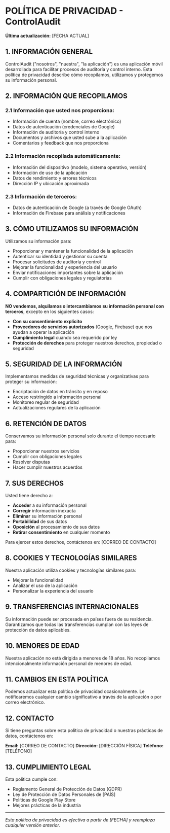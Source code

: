# POLÍTICA DE PRIVACIDAD - ControlAudit

**Última actualización:** [FECHA ACTUAL]

## 1. INFORMACIÓN GENERAL

ControlAudit ("nosotros", "nuestra", "la aplicación") es una aplicación móvil desarrollada para facilitar procesos de auditoría y control interno. Esta política de privacidad describe cómo recopilamos, utilizamos y protegemos su información personal.

## 2. INFORMACIÓN QUE RECOPILAMOS

### 2.1 Información que usted nos proporciona:
- Información de cuenta (nombre, correo electrónico)
- Datos de autenticación (credenciales de Google)
- Información de auditoría y control interno
- Documentos y archivos que usted sube a la aplicación
- Comentarios y feedback que nos proporciona

### 2.2 Información recopilada automáticamente:
- Información del dispositivo (modelo, sistema operativo, versión)
- Información de uso de la aplicación
- Datos de rendimiento y errores técnicos
- Dirección IP y ubicación aproximada

### 2.3 Información de terceros:
- Datos de autenticación de Google (a través de Google OAuth)
- Información de Firebase para análisis y notificaciones

## 3. CÓMO UTILIZAMOS SU INFORMACIÓN

Utilizamos su información para:
- Proporcionar y mantener la funcionalidad de la aplicación
- Autenticar su identidad y gestionar su cuenta
- Procesar solicitudes de auditoría y control
- Mejorar la funcionalidad y experiencia del usuario
- Enviar notificaciones importantes sobre la aplicación
- Cumplir con obligaciones legales y regulatorias

## 4. COMPARTICIÓN DE INFORMACIÓN

**NO vendemos, alquilamos o intercambiamos su información personal con terceros**, excepto en los siguientes casos:

- **Con su consentimiento explícito**
- **Proveedores de servicios autorizados** (Google, Firebase) que nos ayudan a operar la aplicación
- **Cumplimiento legal** cuando sea requerido por ley
- **Protección de derechos** para proteger nuestros derechos, propiedad o seguridad

## 5. SEGURIDAD DE LA INFORMACIÓN

Implementamos medidas de seguridad técnicas y organizativas para proteger su información:
- Encriptación de datos en tránsito y en reposo
- Acceso restringido a información personal
- Monitoreo regular de seguridad
- Actualizaciones regulares de la aplicación

## 6. RETENCIÓN DE DATOS

Conservamos su información personal solo durante el tiempo necesario para:
- Proporcionar nuestros servicios
- Cumplir con obligaciones legales
- Resolver disputas
- Hacer cumplir nuestros acuerdos

## 7. SUS DERECHOS

Usted tiene derecho a:
- **Acceder** a su información personal
- **Corregir** información inexacta
- **Eliminar** su información personal
- **Portabilidad** de sus datos
- **Oposición** al procesamiento de sus datos
- **Retirar consentimiento** en cualquier momento

Para ejercer estos derechos, contáctenos en: [CORREO DE CONTACTO]

## 8. COOKIES Y TECNOLOGÍAS SIMILARES

Nuestra aplicación utiliza cookies y tecnologías similares para:
- Mejorar la funcionalidad
- Analizar el uso de la aplicación
- Personalizar la experiencia del usuario

## 9. TRANSFERENCIAS INTERNACIONALES

Su información puede ser procesada en países fuera de su residencia. Garantizamos que todas las transferencias cumplan con las leyes de protección de datos aplicables.

## 10. MENORES DE EDAD

Nuestra aplicación no está dirigida a menores de 18 años. No recopilamos intencionalmente información personal de menores de edad.

## 11. CAMBIOS EN ESTA POLÍTICA

Podemos actualizar esta política de privacidad ocasionalmente. Le notificaremos cualquier cambio significativo a través de la aplicación o por correo electrónico.

## 12. CONTACTO

Si tiene preguntas sobre esta política de privacidad o nuestras prácticas de datos, contáctenos en:

**Email:** [CORREO DE CONTACTO]
**Dirección:** [DIRECCIÓN FÍSICA]
**Teléfono:** [TELÉFONO]

## 13. CUMPLIMIENTO LEGAL

Esta política cumple con:
- Reglamento General de Protección de Datos (GDPR)
- Ley de Protección de Datos Personales de [PAÍS]
- Políticas de Google Play Store
- Mejores prácticas de la industria

---

*Esta política de privacidad es efectiva a partir de [FECHA] y reemplaza cualquier versión anterior.*
